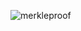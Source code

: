 ![merkleproof](https://user-images.githubusercontent.com/90610801/170946642-f7b53e17-6aa0-4247-a0f3-9eaf07927e37.jpg)

